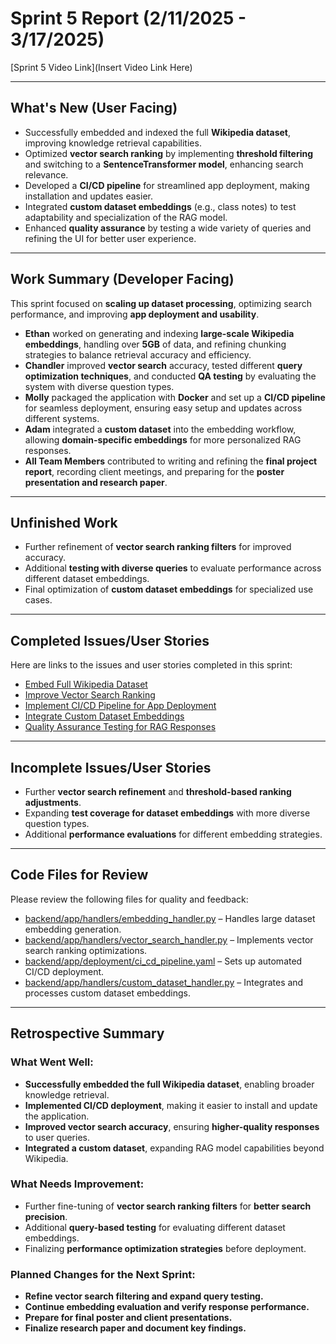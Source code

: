 # Sprint 5 Report (2/11/2025 - 3/17/2025)

[Sprint 5 Video Link](Insert Video Link Here)

---

## What's New (User Facing)
- Successfully embedded and indexed the full **Wikipedia dataset**, improving knowledge retrieval capabilities.
- Optimized **vector search ranking** by implementing **threshold filtering** and switching to a **SentenceTransformer model**, enhancing search relevance.
- Developed a **CI/CD pipeline** for streamlined app deployment, making installation and updates easier.
- Integrated **custom dataset embeddings** (e.g., class notes) to test adaptability and specialization of the RAG model.
- Enhanced **quality assurance** by testing a wide variety of queries and refining the UI for better user experience.

---

## Work Summary (Developer Facing)
This sprint focused on **scaling up dataset processing**, optimizing search performance, and improving **app deployment and usability**.

- **Ethan** worked on generating and indexing **large-scale Wikipedia embeddings**, handling over **5GB** of data, and refining chunking strategies to balance retrieval accuracy and efficiency.
- **Chandler** improved **vector search** accuracy, tested different **query optimization techniques**, and conducted **QA testing** by evaluating the system with diverse question types.
- **Molly** packaged the application with **Docker** and set up a **CI/CD pipeline** for seamless deployment, ensuring easy setup and updates across different systems.
- **Adam** integrated a **custom dataset** into the embedding workflow, allowing **domain-specific embeddings** for more personalized RAG responses.
- **All Team Members** contributed to writing and refining the **final project report**, recording client meetings, and preparing for the **poster presentation and research paper**.

---

## Unfinished Work
- Further refinement of **vector search ranking filters** for improved accuracy.
- Additional **testing with diverse queries** to evaluate performance across different dataset embeddings.
- Final optimization of **custom dataset embeddings** for specialized use cases.

---

## Completed Issues/User Stories
Here are links to the issues and user stories completed in this sprint:

- [Embed Full Wikipedia Dataset](https://github.com/mollyiverson/ACME10-HE-RAGApp/issues/82)  
- [Improve Vector Search Ranking](https://github.com/mollyiverson/ACME10-HE-RAGApp/issues/83)  
- [Implement CI/CD Pipeline for App Deployment](https://github.com/mollyiverson/ACME10-HE-RAGApp/issues/84)  
- [Integrate Custom Dataset Embeddings](https://github.com/mollyiverson/ACME10-HE-RAGApp/issues/85)  
- [Quality Assurance Testing for RAG Responses](https://github.com/mollyiverson/ACME10-HE-RAGApp/issues/86)  

---

## Incomplete Issues/User Stories
- Further **vector search refinement** and **threshold-based ranking adjustments**.
- Expanding **test coverage for dataset embeddings** with more diverse question types.
- Additional **performance evaluations** for different embedding strategies.

---

## Code Files for Review
Please review the following files for quality and feedback:

- [backend/app/handlers/embedding_handler.py](https://github.com/mollyiverson/ACME10-HE-RAGApp/blob/main/backend/app/handlers/embedding_handler.py) – Handles large dataset embedding generation.  
- [backend/app/handlers/vector_search_handler.py](https://github.com/mollyiverson/ACME10-HE-RAGApp/blob/main/backend/app/handlers/vector_search_handler.py) – Implements vector search ranking optimizations.  
- [backend/app/deployment/ci_cd_pipeline.yaml](https://github.com/mollyiverson/ACME10-HE-RAGApp/blob/main/backend/app/deployment/ci_cd_pipeline.yaml) – Sets up automated CI/CD deployment.  
- [backend/app/handlers/custom_dataset_handler.py](https://github.com/mollyiverson/ACME10-HE-RAGApp/blob/main/backend/app/handlers/custom_dataset_handler.py) – Integrates and processes custom dataset embeddings.  

---

## Retrospective Summary
### What Went Well:
* **Successfully embedded the full Wikipedia dataset**, enabling broader knowledge retrieval.  
* **Implemented CI/CD deployment**, making it easier to install and update the application.  
* **Improved vector search accuracy**, ensuring **higher-quality responses** to user queries.  
* **Integrated a custom dataset**, expanding RAG model capabilities beyond Wikipedia.  

### What Needs Improvement:
* Further fine-tuning of **vector search ranking filters** for **better search precision**.  
* Additional **query-based testing** for evaluating different dataset embeddings.  
* Finalizing **performance optimization strategies** before deployment.  

### Planned Changes for the Next Sprint:
* **Refine vector search filtering and expand query testing.**  
* **Continue embedding evaluation and verify response performance.**  
* **Prepare for final poster and client presentations.**  
* **Finalize research paper and document key findings.**
